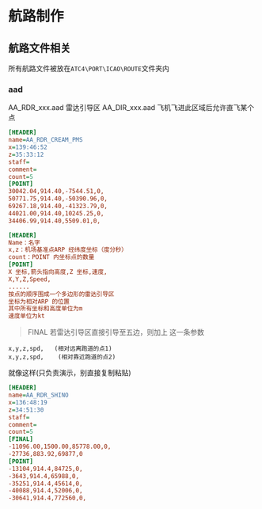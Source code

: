 # 航路制作
## 航路文件相关
所有航路文件被放在```ATC4\PORT\ICAO\ROUTE```文件夹内
### aad
AA_RDR_xxx.aad 
雷达引导区 
AA_DIR_xxx.aad 
飞机飞进此区域后允许直飞某个点 
```ini
[HEADER]
name=AA_RDR_CREAM_PMS
x=139:46:52
z=35:33:12
staff=
comment=
count=5
[POINT]
30042.04,914.40,-7544.51,0,
50771.75,914.40,-50390.96,0,
69267.18,914.40,-41323.79,0,
44021.00,914.40,10245.25,0,
34406.99,914.40,5509.01,0,
```
```ini
[HEADER] 
Name：名字 
x,z：机场基准点ARP 经纬度坐标（度分秒） 
count：POINT 内坐标点的数量 
[POINT] 
X 坐标,箭头指向高度,Z 坐标,速度, 
X,Y,Z,Speed, 
...... 
按点的顺序围成一个多边形的雷达引导区 
坐标为相对ARP 的位置 
其中所有坐标和高度单位为m 
速度单位为kt
```
> FINAL
若雷达引导区直接引导至五边，则加上
这一条参数 
```
x,y,z,spd,   (相对远离跑道的点1) 
x,y,z,spd,    (相对靠近跑道的点2) 
```
就像这样(只负责演示，别直接复制粘贴)
```ini
[HEADER]
name=AA_RDR_SHINO
x=136:48:19
z=34:51:30
staff=
comment=
count=5
[FINAL]
-11096.00,1500.00,85778.00,0,
-27736,883.92,69877,0
[POINT]
-13104,914.4,84725,0,
-3643,914.4,65988,0,
-35251,914.4,45614,0,
-40088,914.4,52006,0,
-30641,914.4,772560,0,
```